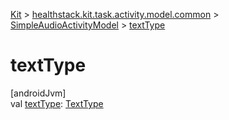 
[Kit](../../../kit.html) > [healthstack.kit.task.activity.model.common](../index.html) > [SimpleAudioActivityModel](index.html) > [textType](text-type.html)



# textType



[androidJvm]\
val [textType](text-type.html): [TextType](../../healthstack.kit.ui/-text-type/index.html)




